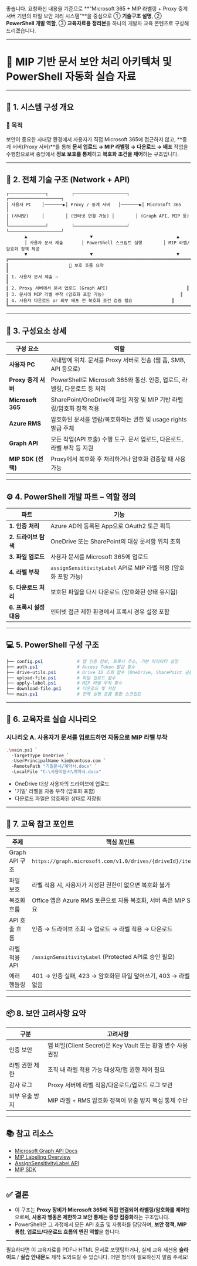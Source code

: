 좋습니다. 요청하신 내용을 기준으로 \*\*"Microsoft 365 + MIP 라벨링 + Proxy 중계 서버 기반의 파일 보안 처리 시스템"\*\*을 중심으로
① **기술구조 설명**, ② **PowerShell 개발 역할**, ③ **교육자료용 정리본**을 하나의 개발자 교육 콘텐츠로 구성해드리겠습니다.

---

# 📘 **MIP 기반 문서 보안 처리 아키텍처 및 PowerShell 자동화 실습 자료**

---

## 🧭 **1. 시스템 구성 개요**

### 🎯 목적

보안이 중요한 사내망 환경에서 사용자가 직접 Microsoft 365에 접근하지 않고,
\*\*중계 서버(Proxy 서버)\*\*를 통해 **문서 업로드 → MIP 라벨링 → 다운로드 → 배포** 작업을 수행함으로써
중앙에서 **정보 보호를 통제**하고 **복호화 조건을 제어**하는 구조입니다.

---

## 🧱 **2. 전체 기술 구조 (Network + API)**

```plaintext
┌──────────────┐         ┌────────────────────┐         ┌────────────────────┐
│ 사용자 PC    │───────▶│ Proxy / 중계 서버   │───────▶│ Microsoft 365       │
│ (사내망)     │        │ (인터넷 연결 가능) │        │ (Graph API, MIP 등) │
└──────────────┘         └────────────────────┘         └────────────────────┘
       ▲                        ▼                                ▲
       │ 사용자 문서 제출       │ PowerShell 스크립트 실행        │ MIP 라벨/암호화 정책 제공
       ▼                        ▼                                ▼
╔═════════════════════════════════════════════════════════════════════════╗
║                       🔐 보호 흐름 요약                                 ║
║ 1. 사용자 문서 제출 →                                                   ║
║ 2. Proxy 서버에서 문서 업로드 (Graph API)                              ║
║ 3. 문서에 MIP 라벨 부착 (암호화 포함 가능)                             ║
║ 4. 사용자 다운로드 or 외부 배포 전 복호화 조건 검증 필요               ║
╚═════════════════════════════════════════════════════════════════════════╝
```

---

## 🧩 **3. 구성요소 상세**

| 구성 요소             | 역할                                                     |
| ----------------- | ------------------------------------------------------ |
| **사용자 PC**        | 사내망에 위치. 문서를 Proxy 서버로 전송 (웹 폼, SMB, API 등으로)          |
| **Proxy 중계 서버**   | PowerShell로 Microsoft 365와 통신. 인증, 업로드, 라벨링, 다운로드 등 처리 |
| **Microsoft 365** | SharePoint/OneDrive에 파일 저장 및 MIP 기반 라벨링/암호화 정책 적용      |
| **Azure RMS**     | 암호화된 문서를 열람/복호화하는 권한 및 usage rights 발급 주체              |
| **Graph API**     | 모든 작업(API 호출) 수행 도구. 문서 업로드, 다운로드, 라벨 부착 등 지원          |
| **MIP SDK (선택)**  | Proxy에서 복호화 후 처리하거나 암호화 검증할 때 사용 가능                    |

---

## ⚙️ **4. PowerShell 개발 파트 – 역할 정의**

| 파트               | 기능                                                  |
| ---------------- | --------------------------------------------------- |
| **1. 인증 처리**     | Azure AD에 등록된 App으로 OAuth2 토큰 획득                    |
| **2. 드라이브 탐색**   | OneDrive 또는 SharePoint의 대상 문서함 위치 조회                |
| **3. 파일 업로드**    | 사용자 문서를 Microsoft 365에 업로드                          |
| **4. 라벨 부착**     | `assignSensitivityLabel` API로 MIP 라벨 적용 (암호화 포함 가능) |
| **5. 다운로드 처리**   | 보호된 파일을 다시 다운로드 (암호화된 상태 유지됨)                       |
| **6. 프록시 설정 대응** | 인터넷 접근 제한 환경에서 프록시 경유 설정 포함                         |

---

## 💻 **5. PowerShell 구성 구조**

```powershell
├── config.ps1             # 앱 인증 정보, 프록시 주소, 기본 파라미터 설정
├── auth.ps1               # Access Token 발급 함수
├── drive-utils.ps1        # Drive ID 조회 함수 (OneDrive, SharePoint 공용)
├── upload-file.ps1        # 파일 업로드 함수
├── apply-label.ps1        # MIP 라벨 부착 함수
├── download-file.ps1      # 다운로드 및 저장
└── main.ps1               # 전체 실행 흐름 통합 스크립트
```

---

## 📘 **6. 교육자료 실습 시나리오**

### 시나리오 A. 사용자가 문서를 업로드하면 자동으로 MIP 라벨 부착

```bash
.\main.ps1 `
  -TargetType OneDrive `
  -UserPrincipalName kim@contoso.com `
  -RemotePath "기밀문서/계약서.docx" `
  -LocalFile "C:\사용자문서\계약서.docx"
```

* OneDrive 대상 사용자의 드라이브에 업로드
* '기밀' 라벨을 자동 부착 (암호화 포함)
* 다운로드 파일은 암호화된 상태로 저장됨

---

## 🧠 **7. 교육 참고 포인트**

| 주제           | 핵심 포인트                                                        |
| ------------ | ------------------------------------------------------------- |
| Graph API 구조 | `https://graph.microsoft.com/v1.0/drives/{driveId}/items/...` |
| 파일 보호        | 라벨 적용 시, 사용자가 지정된 권한이 없으면 복호화 불가                              |
| 복호화 흐름       | Office 앱은 Azure RMS 토큰으로 자동 복호화, 서버 측은 MIP SDK 필요             |
| API 호출 흐름    | 인증 → 드라이브 조회 → 업로드 → 라벨 적용 → 다운로드                             |
| 라벨 적용 API    | `/assignSensitivityLabel` (Protected API로 승인 필요)              |
| 에러 핸들링       | 401 → 인증 실패, 423 → 암호화된 파일 덮어쓰기, 403 → 라벨 권한 없음               |

---

## 📦 **8. 보안 고려사항 요약**

| 구분       | 고려사항                                          |
| -------- | --------------------------------------------- |
| 인증 보안    | 앱 비밀(Client Secret)은 Key Vault 또는 환경 변수 사용 권장 |
| 라벨 권한 제한 | 조직 내 라벨 적용 가능 대상자/앱 권한 제어 필요                  |
| 감사 로그    | Proxy 서버에 라벨 적용/다운로드/업로드 로그 보관                |
| 외부 유출 방지 | MIP 라벨 + RMS 암호화 정책이 유출 방지 핵심 통제 수단           |

---

## 📚 참고 리소스

* [Microsoft Graph API Docs](https://learn.microsoft.com/en-us/graph/)
* [MIP Labeling Overview](https://learn.microsoft.com/en-us/microsoft-365/compliance/sensitivity-labels)
* [AssignSensitivityLabel API](https://learn.microsoft.com/en-us/graph/api/driveitem-assignsensitivitylabel)
* [MIP SDK](https://learn.microsoft.com/en-us/information-protection/develop/)

---

## ✅ 결론

* 이 구조는 **Proxy 장비가 Microsoft 365에 직접 연결되어 라벨링/암호화를 제어**함으로써,
  **사용자 행동은 제한하고 보안 통제는 중앙 집중화**하는 구조입니다.
* PowerShell은 그 과정에서 모든 API 호출 및 자동화를 담당하며,
  **보안 정책, MIP 통합, 업로드/다운로드 흐름의 엔진 역할**을 합니다.

---

필요하다면 이 교육자료를 PDF나 HTML 문서로 포맷팅하거나,
실제 교육 세션용 **슬라이드** / **실습 안내문**도 제작 도와드릴 수 있습니다.
어떤 형식이 필요하신지 말씀 주세요!
